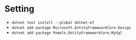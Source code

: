 # Setting
- `dotnet tool install --global dotnet-ef`
- `dotnet add package Microsoft.EntityFrameworkCore.Design`
- `dotnet add package Pomelo.EntityFrameworkCore.MySql`